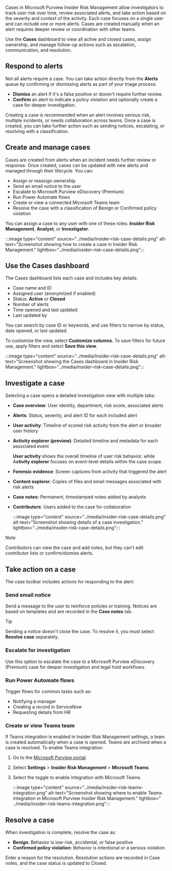 Cases in Microsoft Purview Insider Risk Management allow investigators to track user risk over time, review associated alerts, and take action based on the severity and context of the activity. Each case focuses on a single user and can include one or more alerts. Cases are created manually when an alert requires deeper review or coordination with other teams.

Use the **Cases** dashboard to view all active and closed cases, assign ownership, and manage follow-up actions such as escalation, communication, and resolution.

## Respond to alerts

Not all alerts require a case. You can take action directly from the **Alerts** queue by confirming or dismissing alerts as part of your triage process:

- **Dismiss** an alert if it's a false positive or doesn't require further review.
- **Confirm** an alert to indicate a policy violation and optionally create a case for deeper investigation.

Creating a case is recommended when an alert involves serious risk, multiple incidents, or needs collaboration across teams. Once a case is created, you can take further action such as sending notices, escalating, or resolving with a classification.

## Create and manage cases

Cases are created from alerts when an incident needs further review or response. Once created, cases can be updated with new alerts and managed through their lifecycle. You can:

- Assign or reassign ownership
- Send an email notice to the user
- Escalate to Microsoft Purview eDiscovery (Premium)
- Run Power Automate flows
- Create or view a connected Microsoft Teams team
- Resolve the case with a classification of Benign or Confirmed policy violation

You can assign a case to any user with one of these roles: **Insider Risk Management**, **Analyst**, or **Investigator**.

:::image type="content" source="../media/insider-risk-case-details.png" alt-text="Screenshot showing how to create a case in Insider Risk Management." lightbox="../media/insider-risk-case-details.png":::

## Use the Cases dashboard

The Cases dashboard lists each case and includes key details:

- Case name and ID
- Assigned user (anonymized if enabled)
- Status: **Active** or **Closed**
- Number of alerts
- Time opened and last updated
- Last updated by

You can search by case ID or keywords, and use filters to narrow by status, date opened, or last updated.

To customize the view, select **Customize columns**. To save filters for future use, apply filters and select **Save this view**.

:::image type="content" source="../media/insider-risk-case-details.png" alt-text="Screenshot showing the Cases dashboard in Insider Risk Management." lightbox="../media/insider-risk-case-details.png":::

## Investigate a case

Selecting a case opens a detailed investigation view with multiple tabs:

- **Case overview**: User identity, department, risk score, associated alerts
- **Alerts**: Status, severity, and alert ID for each included alert
- **User activity**: Timeline of scored risk activity from the alert or broader user history
- **Activity explorer (preview)**: Detailed timeline and metadata for each associated event

   **User activity** shows the overall timeline of user risk behavior, while A**ctivity explorer** focuses on event-level details within the case scope.

- **Forensic evidence**: Screen captures from activity that triggered the alert
- **Content explorer**: Copies of files and email messages associated with risk alerts
- **Case notes:** Permanent, timestamped notes added by analysts
- **Contributors**: Users added to the case for collaboration

   :::image type="content" source="../media/insider-risk-case-details.png" alt-text="Screenshot showing details of a case investigation." lightbox="../media/insider-risk-case-details.png":::

> [!NOTE]
> Contributors can view the case and add notes, but they can't edit contributor lists or confirm/dismiss alerts.

## Take action on a case

The case toolbar includes actions for responding to the alert:

### Send email notice

Send a message to the user to reinforce policies or training. Notices are based on templates and are recorded in the **Case notes** tab.

> [!TIP]
> Sending a notice doesn't close the case. To resolve it, you must select **Resolve case** separately.

### Escalate for investigation

Use this option to escalate the case to a Microsoft Purview eDiscovery (Premium) case for deeper investigation and legal hold workflows.

### Run Power Automate flows

Trigger flows for common tasks such as:

- Notifying a manager
- Creating a record in ServiceNow
- Requesting details from HR

### Create or view Teams team

If Teams integration is enabled in Insider Risk Management settings, a team is created automatically when a case is opened. Teams are archived when a case is resolved. To enable Teams integration:

1. Go to the [Microsoft Purview portal](https://purview.microsoft.com/).
1. Select **Settings** > **Insider Risk Management** > **Microsoft Teams**.
1. Select the toggle to enable integration with Microsoft Teams.

   :::image type="content" source="../media/insider-risk-teams-integration.png" alt-text="Screenshot showing where to enable Teams integration in Microsoft Purview Insider Risk Management." lightbox=" ../media/insider-risk-teams-integration.png":::

## Resolve a case

When investigation is complete, resolve the case as:

- **Benign**: Behavior is low-risk, accidental, or false positive
- **Confirmed policy violation**: Behavior is intentional or a serious violation

Enter a reason for the resolution. Resolution actions are recorded in Case notes, and the case status is updated to Closed.
